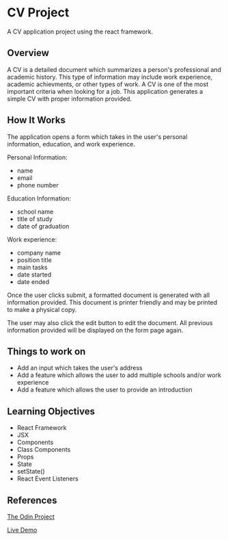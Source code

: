 # CV Project

A CV application project using the react framework.

## Overview

A CV is a detailed document which summarizes a person's professional and academic history. This type of information may include work experience, academic achievments, or other types of work. A CV is one of the most important criteria when looking for a job. This application generates a simple CV with proper information provided.

## How It Works

The application opens a form which takes in the user's personal information, education, and work experience.

Personal Information:
- name
- email
- phone number

Education Information:
- school name
- title of study
- date of graduation

Work experience:
- company name
- position title
- main tasks
- date started
- date ended

Once the user clicks submit, a formatted document is generated with all information provided. This document is printer friendly and may be printed to make a physical copy.

The user may also click the edit button to edit the document. All previous information provided will be displayed on the form page again.

## Things to work on

- Add an input which takes the user's address
- Add a feature which allows the user to add multiple schools and/or work experience
- Add a feature which allows the user to provide an introduction

## Learning Objectives
- React Framework
- JSX
- Components
- Class Components
- Props
- State
- setState()
- React Event Listeners

## References

[The Odin Project](https://www.theodinproject.com/paths/full-stack-javascript/courses/javascript/lessons/cv-application)

[Live Demo](https://alex-lvl.github.io/CV-project/)